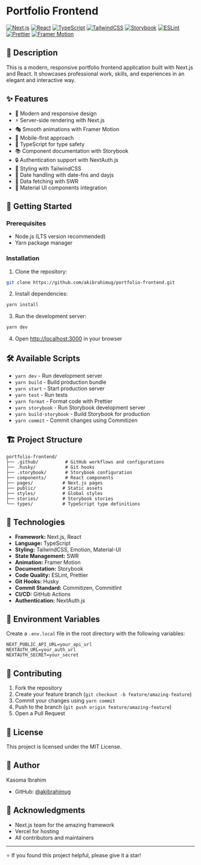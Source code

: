 # Portfolio Frontend

[![Next.js](https://img.shields.io/badge/Next.js-14.1.0-black?style=for-the-badge&logo=next.js)](https://nextjs.org/)
[![React](https://img.shields.io/badge/React-18.2.0-blue?style=for-the-badge&logo=react)](https://reactjs.org/)
[![TypeScript](https://img.shields.io/badge/TypeScript-4.6.4-blue?style=for-the-badge&logo=typescript)](https://www.typescriptlang.org/)
[![TailwindCSS](https://img.shields.io/badge/TailwindCSS-3.0.24-38B2AC?style=for-the-badge&logo=tailwind-css)](https://tailwindcss.com/)
[![Storybook](https://img.shields.io/badge/Storybook-8.0.10-FF4785?style=for-the-badge&logo=storybook)](https://storybook.js.org/)
[![ESLint](https://img.shields.io/badge/ESLint-8.14.0-4B32C3?style=for-the-badge&logo=eslint)](https://eslint.org/)
[![Prettier](https://img.shields.io/badge/Prettier-2.6.2-F7B93E?style=for-the-badge&logo=prettier)](https://prettier.io/)
[![Framer Motion](https://img.shields.io/badge/Framer_Motion-6.5.1-0055FF?style=for-the-badge&logo=framer)](https://www.framer.com/motion/)

## 📝 Description

This is a modern, responsive portfolio frontend application built with Next.js and React. It showcases professional work, skills, and experiences in an elegant and interactive way.

## ✨ Features

- 🎨 Modern and responsive design
- ⚡ Server-side rendering with Next.js
- 🎭 Smooth animations with Framer Motion
- 📱 Mobile-first approach
- 🎯 TypeScript for type safety
- 📚 Component documentation with Storybook
- 🔒 Authentication support with NextAuth.js
- 🎨 Styling with TailwindCSS
- 📅 Date handling with date-fns and dayjs
- 🔄 Data fetching with SWR
- 🎨 Material UI components integration

## 🚀 Getting Started

### Prerequisites

- Node.js (LTS version recommended)
- Yarn package manager

### Installation

1. Clone the repository:

```bash
git clone https://github.com/akibrahimug/portfolio-frontend.git
```

2. Install dependencies:

```bash
yarn install
```

3. Run the development server:

```bash
yarn dev
```

4. Open [http://localhost:3000](http://localhost:3000) in your browser

## 🛠️ Available Scripts

- `yarn dev` - Run development server
- `yarn build` - Build production bundle
- `yarn start` - Start production server
- `yarn test` - Run tests
- `yarn format` - Format code with Prettier
- `yarn storybook` - Run Storybook development server
- `yarn build-storybook` - Build Storybook for production
- `yarn commit` - Commit changes using Commitizen

## 🏗️ Project Structure

```
portfolio-frontend/
├── .github/          # GitHub workflows and configurations
├── .husky/           # Git hooks
├── .storybook/       # Storybook configuration
├── components/       # React components
├── pages/           # Next.js pages
├── public/          # Static assets
├── styles/          # Global styles
├── stories/         # Storybook stories
└── types/           # TypeScript type definitions
```

## 🔧 Technologies

- **Framework:** Next.js, React
- **Language:** TypeScript
- **Styling:** TailwindCSS, Emotion, Material-UI
- **State Management:** SWR
- **Animation:** Framer Motion
- **Documentation:** Storybook
- **Code Quality:** ESLint, Prettier
- **Git Hooks:** Husky
- **Commit Standard:** Commitizen, Commitlint
- **CI/CD:** GitHub Actions
- **Authentication:** NextAuth.js

## 🔐 Environment Variables

Create a `.env.local` file in the root directory with the following variables:

```env
NEXT_PUBLIC_API_URL=your_api_url
NEXTAUTH_URL=your_auth_url
NEXTAUTH_SECRET=your_secret
```

## 🤝 Contributing

1. Fork the repository
2. Create your feature branch (`git checkout -b feature/amazing-feature`)
3. Commit your changes using `yarn commit`
4. Push to the branch (`git push origin feature/amazing-feature`)
5. Open a Pull Request

## 📜 License

This project is licensed under the MIT License.

## 👤 Author

Kasoma Ibrahim

- GitHub: [@akibrahimug](https://github.com/akibrahimug)

## 🙏 Acknowledgments

- Next.js team for the amazing framework
- Vercel for hosting
- All contributors and maintainers

---

⭐️ If you found this project helpful, please give it a star!
